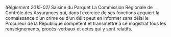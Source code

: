 _(Règlement 2015-02)_ Saisine du Parquet
La Commission Régionale de Contrôle des Assurances qui, dans l’exercice de ses fonctions acquiert la connaissance d’un crime ou d’un délit peut en informer sans délai le Procureur de la République compétent et transmettre à ce magistrat tous les renseignements, procès-verbaux et actes qui y sont relatifs.